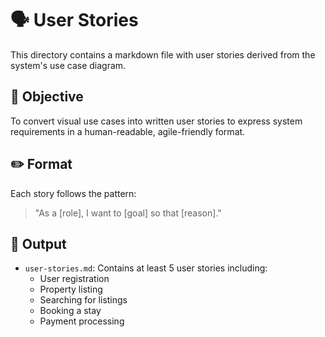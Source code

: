 # 🗣️ User Stories

This directory contains a markdown file with user stories derived from the system's use case diagram.

## 🎯 Objective

To convert visual use cases into written user stories to express system requirements in a human-readable, agile-friendly format.

## ✏️ Format

Each story follows the pattern:

> "As a [role], I want to [goal] so that [reason]."

## 📄 Output

- `user-stories.md`: Contains at least 5 user stories including:
  - User registration
  - Property listing
  - Searching for listings
  - Booking a stay
  - Payment processing
